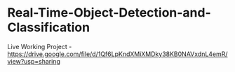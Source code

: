 # Real-Time-Object-Detection-and-Classification

Live Working Project - https://drive.google.com/file/d/1Qf6LpKndXMiXMDky38KB0NAVxdnL4emR/view?usp=sharing
